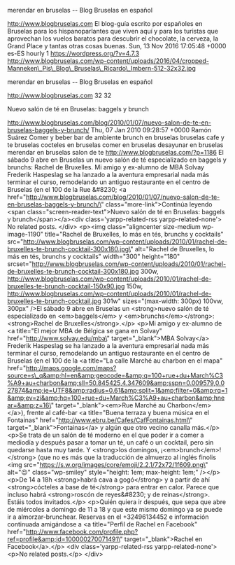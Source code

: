merendar en bruselas -- Blog Bruselas en español

http://www.blogbruselas.com El blog-guía escrito por españoles en
Bruselas para los hispanoparlantes que viven aquí y para los turistas
que aprovechan los vuelos baratos para descubrir el chocolate, la
cerveza, la Grand Place y tantas otras cosas buenas. Sun, 13 Nov 2016
17:05:48 +0000 es-ES hourly 1 https://wordpress.org/?v=4.7.3
http://www.blogbruselas.com/wp-content/uploads/2016/04/cropped-Manneken\_Pis\_Blog\_Bruselas\_Ricardo\_Imbern-512-32x32.jpg

merendar en bruselas -- Blog Bruselas en español

http://www.blogbruselas.com 32 32

Nuevo salón de té en Bruselas: baggels y brunch

http://www.blogbruselas.com/blog/2010/01/07/nuevo-salon-de-te-en-bruselas-baggels-y-brunch/
Thu, 07 Jan 2010 09:28:57 +0000 Ramón Suárez Comer y beber bar de
ambiente brunch en bruselas bruselas cafe y te bruselas cocteles en
bruselas comer en bruselas desayunar en bruselas merendar en bruselas
salon de te http://www.blogbruselas.com/?p=1186 El sábado 9 abre en
Bruselas un nuevo salón de té especializado en baggels y brunchs: Rachel
de Bruxelles. Mi amigo y ex-alumno de MBA Solvay Frederik Haspeslag se
ha lanzado a la aventura empresarial nada más terminar el curso,
remodelando un antiguo restaurante en el centro de Bruselas (en el 100
de la Rue &\#8230; \<a
href=\"http://www.blogbruselas.com/blog/2010/01/07/nuevo-salon-de-te-en-bruselas-baggels-y-brunch/\"
class=\"more-link\"\>Continúa leyendo \<span
class=\"screen-reader-text\"\>Nuevo salón de té en Bruselas: baggels y
brunch\</span\>\</a\>\<div class=\'yarpp-related-rss
yarpp-related-none\'\> No related posts. \</div\> \<p\>\<img
class=\"aligncenter size-medium wp-image-1190\" title=\"Rachel de
Bruxelles, lo más en tés, brunchs y cocktails\"
src=\"http://www.blogbruselas.com/wp-content/uploads/2010/01/rachel-de-bruxelles-te-brunch-cocktail-300x180.jpg\"
alt=\"Rachel de Bruxelles, lo más en tés, brunchs y cocktails\"
width=\"300\" height=\"180\"
srcset=\"http://www.blogbruselas.com/wp-content/uploads/2010/01/rachel-de-bruxelles-te-brunch-cocktail-300x180.jpg
300w,
http://www.blogbruselas.com/wp-content/uploads/2010/01/rachel-de-bruxelles-te-brunch-cocktail-150x90.jpg
150w,
http://www.blogbruselas.com/wp-content/uploads/2010/01/rachel-de-bruxelles-te-brunch-cocktail.jpg
301w\" sizes=\"(max-width: 300px) 100vw, 300px\" /\>El sábado 9 abre en
Bruselas un \<strong\>nuevo salón de té especializado en
\<em\>baggels\</em\> y \<em\>brunchs\</em\>\</strong\>: \<strong\>Rachel
de Bruxelles\</strong\>.\</p\> \<p\>Mi amigo y ex-alumno de \<a
title=\"El mejor MBA de Bélgica se gana en Solvay\"
href=\"http://www.solvay.edu/mba\" target=\"\_blank\"\>MBA Solvay\</a\>
Frederik Haspeslag se ha lanzado a la aventura empresarial nada más
terminar el curso, remodelando un antiguo restaurante en el centro de
Bruselas (en el 100 de la \<a title=\"La calle Marché au charbon en el
mapa\"
href=\"http://maps.google.com/maps?source=s\_q&amp;hl=en&amp;geocode=&amp;q=100+rue+du+March%C3%A9+au+charbon&amp;sll=50.845425,4.347609&amp;sspn=0.009579,0.027874&amp;ie=UTF8&amp;radius=0.61&amp;split=1&amp;filter=0&amp;rq=1&amp;ev=zi&amp;hq=100+rue+du+March%C3%A9+au+charbon&amp;hnear=&amp;z=16\"
target=\"\_blank\"\>\<em\>Rue Marché au Charbon\</em\>\</a\>), frente al
café-bar \<a title=\"Buena terraza y buena música en el Fontainas\"
href=\"http://www.ebru.be/Cafes/CafFontainas.html\"
target=\"\_blank\"\>Fontainas\</a\> y algún que otro vecino canalla
más.\</p\> \<p\>Se trata de un salón de té moderno en el que poder ir a
comer a mediodía y después pasar a tomar un té, un café o un cocktail,
pero sin quedarse hasta muy tarde. Y \<strong\>los domingos,
¡\<em\>brunch\</em\>!\</strong\> (que no es más que la traducción de
almuerzo al inglés finolis \<img
src=\"https://s.w.org/images/core/emoji/2.2.1/72x72/1f609.png\"
alt=\"😉\" class=\"wp-smiley\" style=\"height: 1em; max-height: 1em;\"
/\>\</p\> \<p\>De 14 a 18h \<strong\>habrá cava a gogó\</strong\> y a
partir de ahí \<strong\>cócteles a base de té\</strong\> para entrar en
calor. Parece que incluso habrá \<strong\>roscón de reyes&\#8230; y de
reinas\</strong\>. Estáis todos invitados.\</p\> \<p\>Quién quiera ir
después, que sepa que abre de miércoles a domingo de 11 a 18 y que este
mismo domingo ya se puede ir a almorzar-brunchear. Reservas en el
+32496134452 e información continuada amigándose a \<a title=\"Perfil de
Rachel en Facebook\"
href=\"http://www.facebook.com/profile.php?ref=profile&amp;id=100000270071491\"
target=\"\_blank\"\>Rachel en Facebook\</a\>.\</p\> \<div
class=\'yarpp-related-rss yarpp-related-none\'\> \<p\>No related
posts.\</p\> \</div\>
